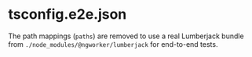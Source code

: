 # tsconfig.e2e.json

The path mappings (`paths`) are removed to use a real Lumberjack bundle from `./node_modules/@ngworker/lumberjack` for end-to-end tests.
